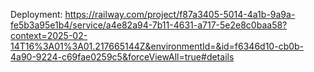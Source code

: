 Deployment:
https://railway.com/project/f87a3405-5014-4a1b-9a9a-fe5b3a95e1b4/service/a4e82a94-7b11-4631-a717-5e2e8c0baa58?context=2025-02-14T16%3A01%3A01.217665144Z&environmentId=&id=f6346d10-cb0b-4a90-9224-c69fae0259c5&forceViewAll=true#details
